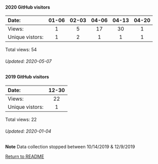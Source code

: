 #### 2020 GitHub visitors
Date:		   |  01-06   |       02-03   |  04-06  |  04-13  |  04-20
|:---   |:---: |:---:  |:---:  |:---:  |:---:
Views:		  |  1       |       5       |  17     |  30     |  1
Unique  vistors:  |  1       |       2  |      1  |      1  |      1

Total views: 54
###### Updated: 2020-05-07

#### 2019 GitHub visitors
Date:		   |         12-30
|:---   |:---: 
Views:		  |         22   
Unique  vistors:  |       1       

Total views: 22
###### Updated: 2020-01-04
**Note**  Data collection stopped between 10/14/2019 & 12/9/2019

[Return to README](https://github.com/BradleyA/pi-wifi#pi-wifi)

